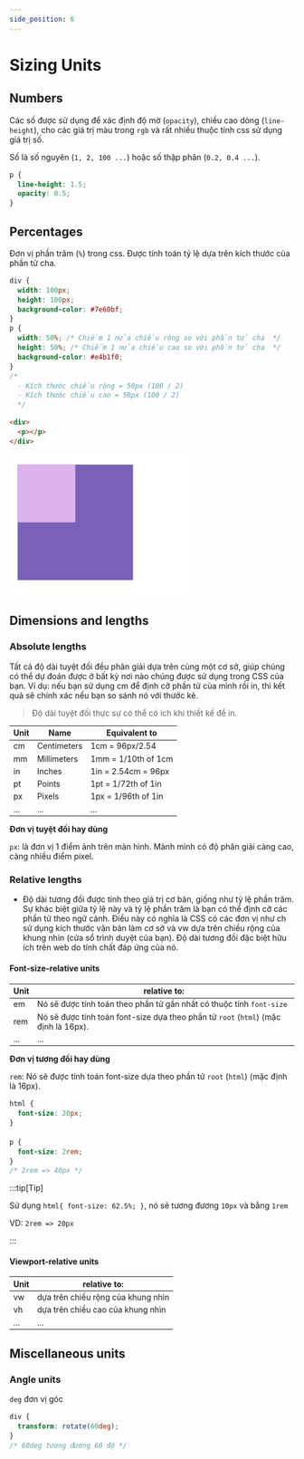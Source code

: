 ```yaml
---
side_position: 6
---
```


# Sizing Units

## Numbers

Các số được sử dụng để xác định độ mờ (`opacity`), chiều cao dòng (`line-height`), cho các giá trị màu trong `rgb` và rất nhiều thuộc tính css sử dụng giá trị số.

Số là số nguyên (`1, 2, 100 ...`) hoặc số thập phân (`0.2, 0.4 ...`).

```css title="Example"
p {
  line-height: 1.5;
  opacity: 0.5;
}
```

## Percentages

Đơn vị phần trăm (`%`) trong css. Được tính toán tỷ lệ dựa trên kích thước của phần tử cha.

```css title="Example"
div {
  width: 100px;
  height: 100px;
  background-color: #7e60bf;
}
p {
  width: 50%; /* Chiếm 1 nửa chiều rộng so với phần tử cha  */
  height: 50%; /* Chiếm 1 nửa chiều cao so với phần tử cha  */
  background-color: #e4b1f0;
}
/* 
  - Kích thước chiều rộng = 50px (100 / 2)
  - Kích thước chiều cao = 50px (100 / 2)
  */
```

```html title="Example"
<div>
  <p></p>
</div>
```

![size1](../images/size1.png)

<!-- ![inheritance](../images/inheritance1.png) -->

## Dimensions and lengths

### Absolute lengths

Tất cả độ dài tuyệt đối đều phân giải dựa trên cùng một cơ sở, giúp chúng có thể dự đoán được ở bất kỳ nơi nào chúng được sử dụng trong CSS của bạn. Ví dụ: nếu bạn sử dụng cm để định cỡ phần tử của mình rồi in, thì kết quả sẽ chính xác nếu bạn so sánh nó với thước kẻ.

> Độ dài tuyệt đối thực sự có thể có ích khi thiết kế để in.

| Unit | Name        | Equivalent to       |
| ---- | ----------- | ------------------- |
| cm   | Centimeters | 1cm = 96px/2.54     |
| mm   | Millimeters | 1mm = 1/10th of 1cm |
| in   | Inches      | 1in = 2.54cm = 96px |
| pt   | Points      | 1pt = 1/72th of 1in |
| px   | Pixels      | 1px = 1/96th of 1in |
| ...  | ...         | ...                 |

**Đơn vị tuyệt đối hay dùng**

`px`: là đơn vị 1 điểm ảnh trên màn hình. Mành mình có độ phân giải càng cao, càng nhiều điểm pixel.

### Relative lengths

- Độ dài tương đối được tính theo giá trị cơ bản, giống như tỷ lệ phần trăm. Sự khác biệt giữa tỷ lệ này và tỷ lệ phần trăm là bạn có thể định cỡ các phần tử theo ngữ cảnh. Điều này có nghĩa là CSS có các đơn vị như ch sử dụng kích thước văn bản làm cơ sở và vw dựa trên chiều rộng của khung nhìn (cửa sổ trình duyệt của bạn). Độ dài tương đối đặc biệt hữu ích trên web do tính chất đáp ứng của nó.

#### Font-size-relative units

| Unit | relative to:                                                                        |
| ---- | ----------------------------------------------------------------------------------- |
| em   | Nó sẽ được tính toán theo phần tử gần nhất có thuộc tính `font-size`                |
| rem  | Nó sẽ được tính toán font-size dựa theo phần tử `root` (`html`) (mặc định là 16px). |
| ...  | ...                                                                                 |

**Đơn vị tương đối hay dùng**

`rem`: Nó sẽ được tính toán font-size dựa theo phần tử `root` (`html`) (mặc định là 16px).

```css title="Example"
html {
  font-size: 20px;
}

p {
  font-size: 2rem;
}
/* 2rem => 40px */
```

:::tip[Tip]

Sử dụng `html{ font-size: 62.5%; }`, nó sẽ tương đương `10px` và bằng `1rem`

VD: `2rem => 20px`

:::

#### Viewport-relative units

| Unit | relative to:                       |
| ---- | ---------------------------------- |
| vw   | dựa trên chiều rộng của khung nhìn |
| vh   | dựa trên chiều cao của khung nhìn  |
| ...  | ...                                |

## Miscellaneous units

### Angle units

`deg` đơn vị góc

```css title="Example"
div {
  transform: rotate(60deg);
}
/* 60deg tương đương 60 độ */
```
